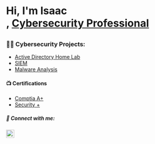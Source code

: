 <h1>Hi, I'm Isaac  <br/>, <a href="https://www.linkedin.com/in/isaacperez533/">Cybersecurity Professional</a></h1>
<h2>

  
  
  
  
  <h3>👨‍💻 Cybersecurity Projects:</h3>


  - [Active Directory Home Lab](https://github.com)
  - [SIEM]()
  - [Malware Analysis]()


<h4>📺 Certifications</h4>

- [Comptia A+](https://www.credly.com/badges/58ec40aa-9f43-4003-b13b-29918104f710/public_url)
- [Security +](https://www.credly.com/badges/684cea92-a905-44aa-b69c-0dd3fffb5f2c/public_url)


<h5> 🤳 Connect with me:</h5>


[<img align="left" alt="JoshMadakor | LinkedIn" width="22px" src="https://cdn.jsdelivr.net/npm/simple-icons@v3/icons/linkedin.svg" />][linkedin]



[linkedin]: https://linkedin.com/in/isaacperez533

